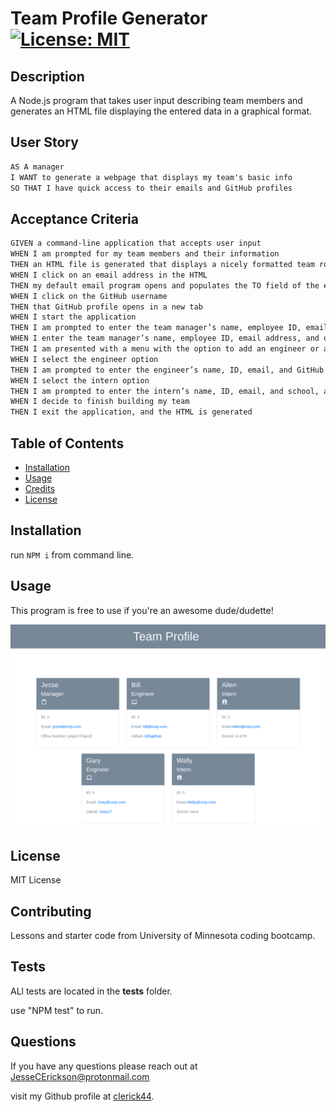 # Team Profile Generator [![License: MIT](https://img.shields.io/badge/License-MIT-yellow.svg)](https://opensource.org/licenses/MIT)

## Description

A Node.js program that takes user input describing team members and generates an HTML file displaying the entered data in a graphical format.

## User Story

```md
AS A manager
I WANT to generate a webpage that displays my team's basic info
SO THAT I have quick access to their emails and GitHub profiles
```

## Acceptance Criteria

```md
GIVEN a command-line application that accepts user input
WHEN I am prompted for my team members and their information
THEN an HTML file is generated that displays a nicely formatted team roster based on user input
WHEN I click on an email address in the HTML
THEN my default email program opens and populates the TO field of the email with the address
WHEN I click on the GitHub username
THEN that GitHub profile opens in a new tab
WHEN I start the application
THEN I am prompted to enter the team manager’s name, employee ID, email address, and office number
WHEN I enter the team manager’s name, employee ID, email address, and office number
THEN I am presented with a menu with the option to add an engineer or an intern or to finish building my team
WHEN I select the engineer option
THEN I am prompted to enter the engineer’s name, ID, email, and GitHub username, and I am taken back to the menu
WHEN I select the intern option
THEN I am prompted to enter the intern’s name, ID, email, and school, and I am taken back to the menu
WHEN I decide to finish building my team
THEN I exit the application, and the HTML is generated
```

## Table of Contents

- [Installation](#installation)
- [Usage](#usage)
- [Credits](#credits)
- [License](#license)

## Installation

run `NPM i` from command line.

## Usage

This program is free to use if you're an awesome dude/dudette!

![Demo of program in action.](./team_html.png)

## License

MIT License

## Contributing

Lessons and starter code from University of Minnesota coding bootcamp.

## Tests

ALl tests are located in the **tests** folder.

use "NPM test" to run.

## Questions

If you have any questions please reach out at <JesseCErickson@protonmail.com>

visit my Github profile at [clerick44](https://github.com/clerick44).
